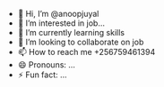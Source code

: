 - 👋 Hi, I’m @anoopjuyal
- 👀 I’m interested in job...
- 🌱 I’m currently learning skills
- 💞️ I’m looking to collaborate on job
- 📫 How to reach me +256759461394
- 😄 Pronouns: ...
- ⚡ Fun fact: ...

<!---
anoopjuyal/anoopjuyal is a ✨ special ✨ repository because its `README.md` (this file) appears on your GitHub profile.
You can click the Preview link to take a look at your changes.
--->
